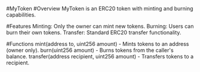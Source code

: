 

#MyToken
#Overview
MyToken is an ERC20 token with minting and burning capabilities.

#Features
Minting: Only the owner can mint new tokens.
Burning: Users can burn their own tokens.
Transfer: Standard ERC20 transfer functionality.

#Functions
mint(address to, uint256 amount) - Mints tokens to an address (owner only).
burn(uint256 amount) - Burns tokens from the caller's balance.
transfer(address recipient, uint256 amount) - Transfers tokens to a recipient.

